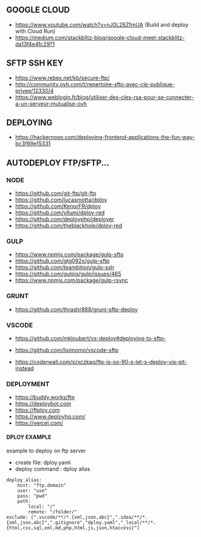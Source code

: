 <h2>GOOGLE CLOUD</h2>
<ul>
<li><a href="https://www.youtube.com/watch?v=nJ0L28ZfmUA">https://www.youtube.com/watch?v=nJ0L28ZfmUA</a> (Build and deploy with Cloud Run)</li>
<li><a href="https://medium.com/stackblitz-blog/google-cloud-meet-stackblitz-da13f4e4fc29?1">https://medium.com/stackblitz-blog/google-cloud-meet-stackblitz-da13f4e4fc29?1</a></li>
</ul>
<h2>SFTP SSH KEY</h2>
<ul>
<li><a href="https://www.rebex.net/kb/secure-ftp/">https://www.rebex.net/kb/secure-ftp/</a></li>
<li><a href="http://community.ovh.com/t/repertoire-sftp-avec-cle-publique-privee/12330/4">http://community.ovh.com/t/repertoire-sftp-avec-cle-publique-privee/12330/4</a></li>
<li><a href="https://www.weblogin.fr/blog/utiliser-des-cles-rsa-pour-se-connecter-a-un-serveur-mutualise-ovh">https://www.weblogin.fr/blog/utiliser-des-cles-rsa-pour-se-connecter-a-un-serveur-mutualise-ovh</a></li>
</ul>
<h2>DEPLOYING</h2>
<ul>
<li><a href="https://hackernoon.com/deploying-frontend-applications-the-fun-way-bc3f69e15331">https://hackernoon.com/deploying-frontend-applications-the-fun-way-bc3f69e15331</a></li>
</ul>
<h2>AUTODEPLOY FTP/SFTP...</h2>
<h3>NODE</h3>
<ul>
<li><a href="https://github.com/git-ftp/git-ftp">https://github.com/git-ftp/git-ftp</a></li>
<li><a href="https://github.com/lucasmotta/dploy">https://github.com/lucasmotta/dploy</a></li>
<li><a href="https://github.com/KenorFR/dploy">https://github.com/KenorFR/dploy</a></li>
<li><a href="https://github.com/yllumi/dploy-red">https://github.com/yllumi/dploy-red</a></li>
<li><a href="https://github.com/deployphp/deployer">https://github.com/deployphp/deployer</a></li>
<li><a href="https://github.com/theblackhole/dploy-red">https://github.com/theblackhole/dploy-red</a></li>
</ul>
<h3>GULP</h3>
<ul>
<li><a href="https://www.npmjs.com/package/gulp-sftp">https://www.npmjs.com/package/gulp-sftp</a></li>
<li><a href="https://github.com/gtg092x/gulp-sftp">https://github.com/gtg092x/gulp-sftp</a></li>
<li><a href="https://github.com/teambition/gulp-ssh">https://github.com/teambition/gulp-ssh</a></li>
<li><a href="https://github.com/gulpjs/gulp/issues/465">https://github.com/gulpjs/gulp/issues/465</a></li>
<li><a href="https://www.npmjs.com/package/gulp-rsync">https://www.npmjs.com/package/gulp-rsync</a></li>
</ul>
<h3>GRUNT</h3>
<ul>
<li><a href="https://github.com/thrashr888/grunt-sftp-deploy">https://github.com/thrashr888/grunt-sftp-deploy</a></li>
</ul>
<h3>VSCODE</h3>
<ul>
<li>
<p><a href="https://github.com/mkloubert/vs-deploy#deploying-to-sftp-">https://github.com/mkloubert/vs-deploy#deploying-to-sftp-</a></p>
</li>
<li>
<p><a href="https://github.com/liximomo/vscode-sftp">https://github.com/liximomo/vscode-sftp</a></p>
</li>
<li>
<p><a href="https://coderwall.com/p/xczkaq/ftp-is-so-90-s-let-s-deploy-via-git-instead">https://coderwall.com/p/xczkaq/ftp-is-so-90-s-let-s-deploy-via-git-instead</a></p>
</li>
</ul>
<h3>DEPLOYMENT</h3>
<ul>
<li><a href="https://buddy.works/ftp">https://buddy.works/ftp</a></li>
<li><a href="https://deploybot.com">https://deploybot.com</a></li>
<li><a href="https://ftploy.com">https://ftploy.com</a></li>
<li><a href="https://www.deployhq.com/">https://www.deployhq.com/</a></li>
<li><a href="https://vercel.com/">https://vercel.com/</a></li>
</ul>
<h4>DPLOY EXAMPLE</h4>
<p>example to deploy on ftp server</p>
<ul>
<li>create file: dploy.yaml</li>
<li>deploy command : dploy alias</li>
</ul>
<pre><code>deploy_alias:
    host: "ftp.domain"
    user: "use"
    pass: "pwd"
    path:
        local: "/"
        remote: "/folder/"
exclude: [".vscode/**/*.{xml,json,abc}",".idea/**/*.{xml,json,abc}",".gitignore","dploy.yaml","_local/**/*.{html,css,sql,xml,md,php,html,js,json,htaccess}"]
</code></pre>